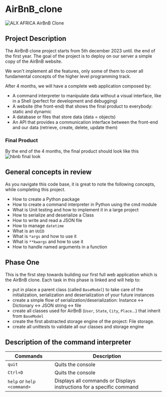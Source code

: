 # AirBnB_clone

![ALX AFRICA AirBnB Clone](https://s3.amazonaws.com/alx-intranet.hbtn.io/uploads/medias/2018/6/65f4a1dd9c51265f49d0.png?X-Amz-Algorithm=AWS4-HMAC-SHA256&X-Amz-Credential=AKIARDDGGGOUSBVO6H7D%2F20231206%2Fus-east-1%2Fs3%2Faws4_request&X-Amz-Date=20231206T041631Z&X-Amz-Expires=86400&X-Amz-SignedHeaders=host&X-Amz-Signature=89f1c392837184bf3831ded7a361ad6199cf1820558ef224c6d2f76f3343d3a7)

## Project Description

The AirBnB clone project starts from 5th december 2023 until. the end of the first year. The goal of the project is to deploy on our server a simple copy of the AirBnB website.

We won't implement all the features, only some of them to cover all fundamental concepts of the higher level programming track.

After 4 months, we will have a complete web application composed by:

- A command interpreter to manipulate data without a visual interface, like in a Shell (perfect for development and debugging)
- A website (the front-end) that shows the final product to everybody: static and dynamic
- A database or files that store data (data = objects)
- An API that provides a communication interface between the front-end and our data (retrieve, create, delete, update them)

### Final Product
By the end of the 4 months, the final product should look like this
![hbnb final look](https://s3.amazonaws.com/alx-intranet.hbtn.io/uploads/medias/2020/9/fe2e3e7701dec72ce612472dab9bb55fe0e9f6d4.png?X-Amz-Algorithm=AWS4-HMAC-SHA256&X-Amz-Credential=AKIARDDGGGOUSBVO6H7D%2F20231206%2Fus-east-1%2Fs3%2Faws4_request&X-Amz-Date=20231206T033507Z&X-Amz-Expires=86400&X-Amz-SignedHeaders=host&X-Amz-Signature=c9e4c1cd32f7682ee0b3a90d85d3f978a97e1b39ecda68425a27f36a27d80896)

## General concepts in review

As you navigate this code base, it is great to note the following concepts, while completing this project.

- How to create a Python package
- How to create a command interpreter in Python using the cmd module
- What is Unit testing and how to implement it in a large project
- How to serialize and deserialize a Class
- How to write and read a JSON file
- How to manage `datetime`
- What is an `UUID`
- What is `*args` and how to use it
- What is `**kwargs` and how to use it
- How to handle named arguments in a function

## Phase One
This is the first step towards building our first full web application which is the AirBnB clone.
Each task in this phase is linked and will help to:

- put in place a parent class (called `BaseModel`) to take care of the initialization, serialization and deserialization of your future instances
- create a simple flow of serialization/deserialization: Instance <-> Dictionary <-> JSON string <-> file
- create all classes used for AirBnB (`User`, `State`, `City`, `Place`…) that inherit from `BaseModel`
- create the first abstracted storage engine of the project: File storage.
- create all unittests to validate all our classes and storage engine


## Description of the command interpreter
| Commands  | Description |
| ------------- | ------------- |
| ```quit```  | Quits the console  |
| ```Ctrl+D```  | Quits the console  |
| ```help``` or ```help <command>```  | Displays all commands or Displays instructions for a specific command
